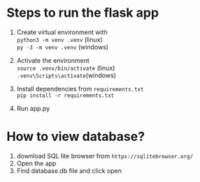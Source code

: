 # Steps to run the flask app

1. Create virtual environment with \
   `python3 -m venv .venv` (linux) \
   `py -3 -m venv .venv` (windows)

2. Activate the environment\
   `source .venv/bin/activate` (linux)\
   `.venv\Scripts\activate`(windows)

3. Install dependencies from `requirements.txt`\
   `pip install -r requirements.txt`

4. Run app.py

# How to view database?

1. download SQL lite browser from `https://sqlitebrowser.org/`
2. Open the app
3. Find database.db file and click open
